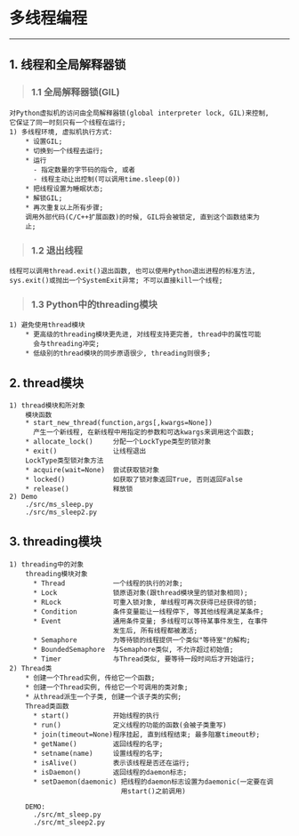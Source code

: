 # **多线程编程**
***


## **1. 线程和全局解释器锁**
> ### **1.1 全局解释器锁(GIL)**
    对Python虚拟机的访问由全局解释器锁(global interpreter lock, GIL)来控制,
    它保证了同一时刻只有一个线程在运行;
    1) 多线程环境, 虚拟机执行方式:
        * 设置GIL;
        * 切换到一个线程去运行;
        * 运行
          - 指定数量的字节码的指令, 或者
          - 线程主动让出控制(可以调用time.sleep(0))
        * 把线程设置为睡眠状态;
        * 解锁GIL;
        * 再次重复以上所有步骤;
        调用外部代码(C/C++扩展函数)的时候, GIL将会被锁定, 直到这个函数结束为
        止;
> ### **1.2 退出线程**
    线程可以调用thread.exit()退出函数, 也可以使用Python退出进程的标准方法,
    sys.exit()或抛出一个SystemExit异常; 不可以直接kill一个线程;
> ### **1.3  Python中的threading模块**
    1) 避免使用thread模块
        * 更高级的threading模块更先进, 对线程支持更完善, thread中的属性可能
          会与threading冲突;
        * 低级别的thread模块的同步原语很少, threading则很多;




## **2. thread模块**
    1) thread模块和所对象
        模块函数
        * start_new_thread(function,args[,kwargs=None])
          产生一个新线程, 在新线程中用指定的参数和可选kwargs来调用这个函数;
        * allocate_lock()     分配一个LockType类型的锁对象
        * exit()              让线程退出
        LockType类型锁对象方法
        * acquire(wait=None)  尝试获取锁对象
        * locked()            如获取了锁对象返回True, 否则返回False
        * release()           释放锁
    2) Demo
        ./src/ms_sleep.py 
        ./src/ms_sleep2.py 



## **3. threading模块**
    1) threading中的对象
        threading模块对象
          * Thread            一个线程的执行的对象;
          * Lock              锁原语对象(跟thread模块里的锁对象相同);
          * RLock             可重入锁对象, 单线程可再次获得已经获得的锁;
          * Condition         条件变量能让一线程停下, 等其他线程满足某条件;
          * Event             通用条件变量; 多线程可以等待某事件发生, 在事件
                              发生后, 所有线程都被激活;
          * Semaphore         为等待锁的线程提供一个类似"等待室"的解构;
          * BoundedSemaphore  与Semaphore类似, 不允许超过初始值;
          * Timer             与Thread类似, 要等待一段时间后才开始运行;
    2) Thread类
        * 创建一个Thread实例, 传给它一个函数;
        * 创建一个Thread实例, 传给它一个可调用的类对象;
        * 从thread派生一个子类, 创建一个该子类的实例;
        Thread类函数
          * start()           开始线程的执行
          * run()             定义线程的功能的函数(会被子类重写)
          * join(timeout=None)程序挂起, 直到线程结束; 最多阻塞timeout秒;
          * getName()         返回线程的名字;
          * setname(name)     设置线程的名字;
          * isAlive()         表示该线程是否还在运行;
          * isDaemon()        返回线程的daemon标志;
          * setDaemon(daemonic) 把线程的daemon标志设置为daemonic(一定要在调
                                用start()之前调用)
        
        DEMO:
          ./src/mt_sleep.py 
          ./src/mt_sleep2.py
